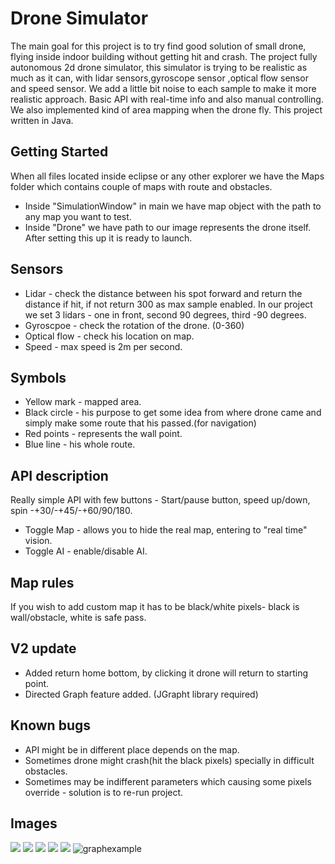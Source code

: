 # Drone Simulator
The main goal for this project is to try find good solution of small drone, flying inside indoor building without getting hit and crash.
The project fully autonomous 2d drone simulator, this simulator is trying to be realistic as much as it can, with lidar sensors,gyroscope sensor ,optical flow sensor and speed sensor.
We add a little bit noise to each sample to make it more realistic approach.
Basic API with real-time info and also manual controlling.
We also implemented kind of area mapping when the drone fly.
This project written in Java.

## Getting Started

When all files located inside eclipse or any other explorer we have the Maps folder which contains couple of maps with route and obstacles.
- Inside "SimulationWindow" in main we have map object with the path to any map you want to test.
- Inside "Drone" we have path to our image represents the drone itself.
After setting this up it is ready to launch.

## Sensors
- Lidar - check the distance between his spot forward and return the distance if hit, if not return 300 as max sample enabled.
In our project we set 3 lidars - one in front, second 90 degrees, third -90 degrees.
- Gyroscpoe - check the rotation of the drone. (0-360)
- Optical flow - check his location on map.
- Speed - max speed is 2m per second.

## Symbols 
- Yellow mark - mapped area.
- Black circle - his purpose to get some idea from where drone came and simply make some route that his passed.(for navigation)
- Red points - represents the wall point.
- Blue line - his whole route.

## API description
Really simple API with few buttons -
Start/pause button, speed up/down, spin -+30/-+45/-+60/90/180.
- Toggle Map - allows you to hide the real map, entering to "real time" vision.
- Toggle AI - enable/disable AI.

## Map rules
If you wish to add custom map it has to be black/white pixels- black is wall/obstacle, white is safe pass.

## V2 update
- Added return home bottom, by clicking it drone will return to starting point.
- Directed Graph feature added. (JGrapht library required)

## Known bugs
- API might be in different place depends on the map.
- Sometimes drone might crash(hit the black pixels) specially in difficult obstacles.
- Sometimes may be indifferent parameters which causing some pixels override - solution is to re-run project.

## Images
![](https://i.imgur.com/lweL2Fp.png)
![](https://i.imgur.com/unUpwsL.png)
![](https://i.imgur.com/Ptnut2b.png)
![](https://i.imgur.com/Do0Z3gP.png)
![](https://i.imgur.com/Y73PO2C.png)
![graphexample](https://user-images.githubusercontent.com/28596354/60256218-cc095680-98d9-11e9-8ab4-70c00e863df8.png)

